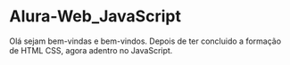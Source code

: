 # Alura-Web_JavaScript
Olá sejam bem-vindas e bem-vindos. Depois de ter concluido a formação de HTML CSS, agora adentro no JavaScript.
